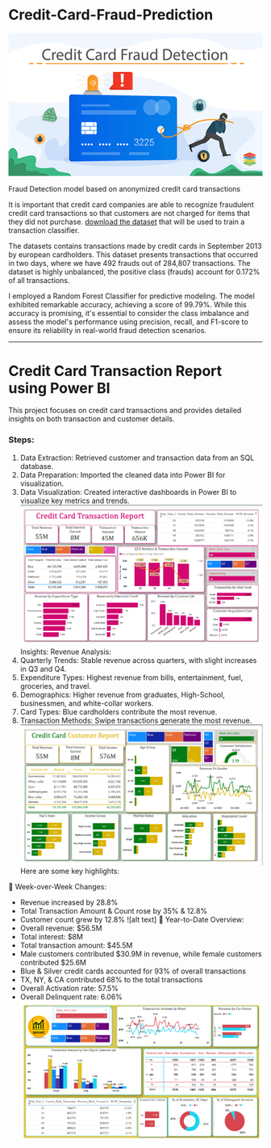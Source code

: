 # Credit-Card-Fraud-Prediction

![alt text](https://github.com/Aayush-Basnet/Credit-Card-Fraud-Prediction/blob/17baf1023e1b30cc655cbb2023d11d57ac8311f7/image.png)

Fraud Detection model based on anonymized credit card transactions

It is important that credit card companies are able to recognize fraudulent credit card transactions so that customers are not charged for items that they did not purchase.
[download the dataset](https://www.kaggle.com/datasets/mlg-ulb/creditcardfraud?resource=download) that will be used to train a transaction classifier.

The datasets contains transactions made by credit cards in September 2013 by european cardholders. This dataset presents transactions that occurred in two days, where we have 492 frauds out of 284,807 transactions. The dataset is highly unbalanced, the positive class (frauds) account for 0.172% of all transactions.

I employed a Random Forest Classifier for predictive modeling. The model exhibited remarkable accuracy, achieving a score of 99.79%.  While this accuracy is promising, it's essential to consider the class imbalance and assess the model's performance using precision, recall, and F1-score to ensure its reliability in real-world fraud detection scenarios.


---------------------------------------------------------------------------------------------------------------------------------------------------------------------------------

# Credit Card Transaction Report using Power BI

This project focuses on credit card transactions and provides detailed insights on both transaction and customer details.

### Steps: 
1. Data Extraction: Retrieved customer and transaction data from an SQL database.
2. Data Preparation: Imported the cleaned data into Power BI for visualization.
3. Data Visualization: Created interactive dashboards in Power BI to visualize key metrics and trends.
![alt text](https://github.com/Aayush-Basnet/Credit-Card-Fraud-Prediction/blob/1f14b78a51de9be75c1567f3d48f46803a8b8902/Credit%20Card%20Transaction%20Report/Trasnaction-Home%20Report.png)
Insights:
Revenue Analysis:
1. Quarterly Trends: Stable revenue across quarters, with slight increases in Q3 and Q4.
2. Expenditure Types: Highest revenue from bills, entertainment, fuel, groceries, and travel.
3. Demographics: Higher revenue from graduates, High-School, businessmen, and white-collar workers.
4. Card Types: Blue cardholders contribute the most revenue.
5. Transaction Methods: Swipe transactions generate the most revenue.
![alt text](https://github.com/Aayush-Basnet/Credit-Card-Fraud-Prediction/blob/1f14b78a51de9be75c1567f3d48f46803a8b8902/Credit%20Card%20Transaction%20Report/Customer%20Report.png)
Here are some key highlights:

🔹 Week-over-Week Changes:
- Revenue increased by 28.8%
- Total Transaction Amount & Count rose by 35% & 12.8%
- Customer count grew by 12.8%
![alt text]
🔹 Year-to-Date Overview:
- Overall revenue: $56.5M
- Total interest: $8M
- Total transaction amount: $45.5M
- Male customers contributed $30.9M in revenue, while female customers contributed $25.6M
- Blue & Silver credit cards accounted for 93% of overall transactions
- TX, NY, & CA contributed 68% to the total transactions
- Overall Activation rate: 57.5%
- Overall Delinquent rate: 6.06%
![alt text](https://github.com/Aayush-Basnet/Credit-Card-Fraud-Prediction/blob/1f14b78a51de9be75c1567f3d48f46803a8b8902/Credit%20Card%20Transaction%20Report/Customer%20Details%20Report.png)
